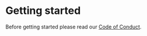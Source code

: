 # Getting started

Before getting started please read our [Code of Conduct](https://github.com/Open-Systems-Pharmacology/Suite/blob/develop/CODE\_OF\_CONDUCT.md).
